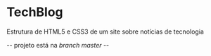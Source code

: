 # TechBlog

Estrutura de HTML5 e CSS3 de um site sobre notícias de tecnologia

-- projeto está na _branch master_ --

